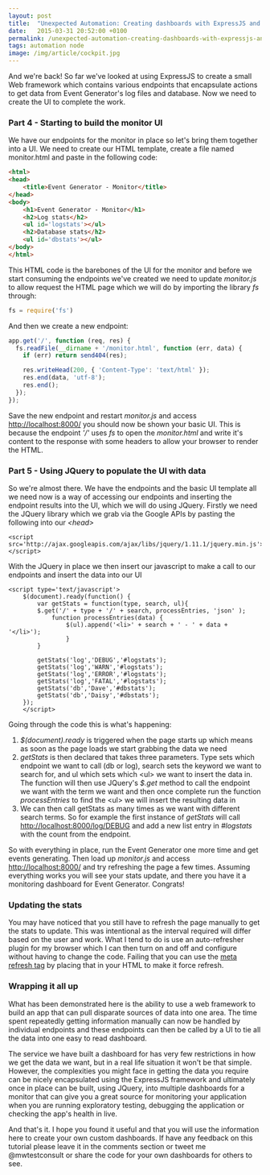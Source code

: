 ```yaml
---
layout: post
title:  "Unexpected Automation: Creating dashboards with ExpressJS and JQuery - Part 2"
date:   2015-03-31 20:52:00 +0100
permalink: /unexpected-automation-creating-dashboards-with-expressjs-and-jquery-part-2/index.html
tags: automation node
image: /img/article/cockpit.jpg
---
```


And we're back!  So far we've looked at using ExpressJS to create a small Web framework which contains various endpoints that encapsulate actions to get data from Event Generator's log files and database.  Now we need to create the UI to complete the work.

<h3>Part 4 - Starting to build the monitor UI</h3>

We have our endpoints for the monitor in place so let's bring them together into a UI.  We need to create our HTML template, create a file named monitor.html and paste in the following code:

```html
<html>
<head>
	<title>Event Generator - Monitor</title>
</head>
<body>
	<h1>Event Generator - Monitor</h1>
	<h2>Log stats</h2>
	<ul id='logstats'></ul>
	<h2>Database stats</h2>
	<ul id='dbstats'></ul>
</body>
</html>
```

This HTML code is the barebones of the UI for the monitor and before we start consuming the endpoints we've created we need to update <em>monitor.js</em> to allow request the HTML page which we will do by importing the library <em>fs</em> through:

```javascript
fs = require('fs')
```

And then we create a new endpoint:

```javascript
app.get('/', function (req, res) {
  fs.readFile(__dirname + '/monitor.html', function (err, data) {
    if (err) return send404(res);

    res.writeHead(200, { 'Content-Type': 'text/html' });
    res.end(data, 'utf-8');
    res.end();
  });
});
```

Save the new endpoint and restart <em>monitor.js</em> and access <a href="http://localhost:8000" title="http://localhost:8000">http://localhost:8000/</a> you should now be shown your basic UI.  This is because the endpoint <em>'/'</em> uses <em>fs</em> to open the <em>monitor.html</em> and write it's content to the response with some headers to allow your browser to render the HTML.

<h3>Part 5 - Using JQuery to populate the UI with data</h3>

So we're almost there.  We have the endpoints and the basic UI template all we need now is a way of accessing our endpoints and inserting the endpoint results into the UI, which we will do using JQuery.  Firstly we need the JQuery library which we grab via the Google APIs by pasting the following into our <em>&#60;head&#62;</em>

```
<script src='http://ajax.googleapis.com/ajax/libs/jquery/1.11.1/jquery.min.js'></script>
```

With the JQuery in place we then insert our javascript to make a call to our endpoints and insert the data into our UI

```
<script type='text/javascript'>
	$(document).ready(function() {
		var getStats = function(type, search, ul){
		$.get('/' + type + '/' + search, processEntries, 'json' );
			function processEntries(data) {
				$(ul).append('<li>' + search + ' - ' + data + '</li>');
		        }
		}

	    getStats('log','DEBUG','#logstats');
	    getStats('log','WARN','#logstats');
	    getStats('log','ERROR','#logstats');
	    getStats('log','FATAL','#logstats');
	    getStats('db','Dave','#dbstats');
	    getStats('db','Daisy','#dbstats');
	});
	</script>
```

Going through the code this is what's happening:

<ol>
	<li><em>$(document).ready</em> is triggered when the page starts up which means as soon as the page loads we start grabbing the data we need</li>
	<li><em>getStats</em> is then declared that takes three parameters. Type sets which endpoint we want to call (db or log), search sets the keyword we want to search for, and ul which sets which &#60;ul&#62; we want to insert the data in.  The function will then use JQuery's <em>$.get</em> method to call the endpoint we want with the term we want and then once complete run the function <em>processEntries</em> to find the &#60;ul&#62; we will insert the resulting data in</li>
	<li>We can then call getStats as many times as we want with different search terms.  So for example the first instance of <em>getStats</em> will call <a href="http://localhost:8000/log/DEBUG" title="http://localhost:8000/log/DEBUG">http://localhost:8000/log/DEBUG</a> and add a new list entry in <em>#logstats</em> with the count from the endpoint.</li>
</ol>

So with everything in place, run the Event Generator one more time and get events generating.  Then load up <em>monitor.js</em> and access <a href="http://localhost:8000" title="http://localhost:8000">http://localhost:8000/</a> and try refreshing the page a few times.  Assuming everything works you will see your stats update, and there you have it a monitoring dashboard for Event Generator.  Congrats!

<h3>Updating the stats</h3>

You may have noticed that you still have to refresh the page manually to get the stats to update.  This was intentional as the interval required will differ based on the user and work.  What I tend to do is use an auto-refresher plugin for my browser which I can then turn on and off and configure without having to change the code.  Failing that you can use the <a href="http://webdesign.about.com/od/metataglibraries/a/aa080300a.htm" title="Meta refresh">meta refresh tag</a> by placing that in your HTML to make it force refresh.

<h3>Wrapping it all up</h3>

What has been demonstrated here is the ability to use a web framework to build an app that can pull disparate sources of data into one area.  The time spent repeatedly getting information manually can now be handled by individual endpoints and these endpoints can then be called by a UI to tie all the data into one easy to read dashboard.

The service we have built a dashboard for has very few restrictions in how we get the data we want, but in a real life situation it won't be that simple.  However, the complexities you might face in getting the data you require can be nicely encapsulated using the ExpressJS framework and ultimately once in place can be built, using JQuery, into multiple dashboards for a monitor that can give you a great source for monitoring your application when you are running exploratory testing, debugging the application or checking the app's health in live.

And that's it.  I hope you found it useful and that you will use the information here to create your own custom dashboards.  If  have any feedback on this tutorial please leave it in the comments section or tweet me @mwtestconsult or share the code for your own dashboards for others to see.